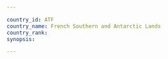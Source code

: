 ```yaml
---

country_id: ATF
country_name: French Southern and Antarctic Lands
country_rank: 
synopsis: 

---
```


